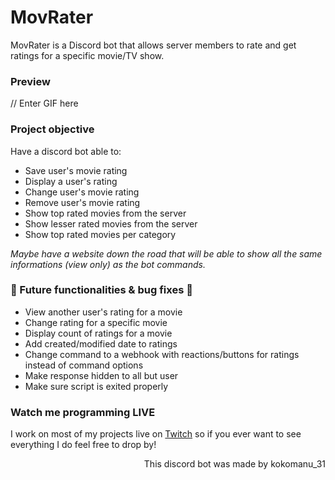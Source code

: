 # MovRater
MovRater is a Discord bot that allows server members to rate and get ratings for a specific movie/TV show.

### Preview
// Enter GIF here

### Project objective
Have a discord bot able to:
- Save user's movie rating 
- Display a user's rating
- Change user's movie rating
- Remove user's movie rating
- Show top rated movies from the server
- Show lesser rated movies from the server
- Show top rated movies per category

*Maybe have a website down the road that will be able to show all the same informations (view only) as the bot commands.*

### 🚧 Future functionalities & bug fixes 🚧
- View another user's rating for a movie
- Change rating for a specific movie
- Display count of ratings for a movie
- Add created/modified date to ratings
- Change command to a webhook with reactions/buttons for ratings instead of command options
- Make response hidden to all but user
- Make sure script is exited properly

### Watch me programming LIVE
I work on most of my projects live on [Twitch](https://www.twitch.tv/kokomanu_31) so if you ever want to see everything I do feel free to drop by!

<p align="right">This discord bot was made by kokomanu_31